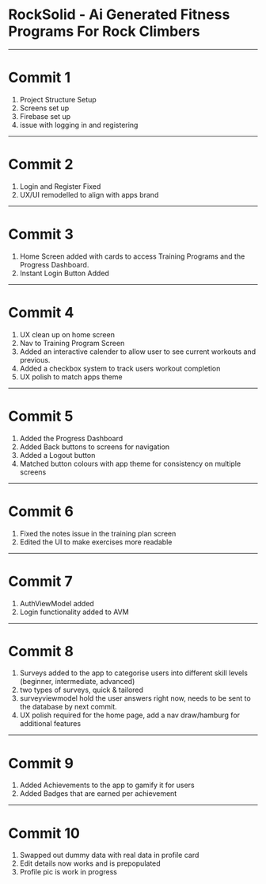 # RockSolid - Ai Generated Fitness Programs For Rock Climbers 

---

# Commit 1
1. Project Structure Setup
2. Screens set up
3. Firebase set up
4. issue with logging in and registering

---

# Commit 2
1. Login and Register Fixed
2. UX/UI remodelled to align with apps brand

---

# Commit 3
1. Home Screen added with cards to access Training Programs and the Progress Dashboard.
2. Instant Login Button Added

---

# Commit 4
1. UX clean up on home screen
2. Nav to Training Program Screen
3. Added an interactive calender to allow user to see current workouts and previous.
4. Added a checkbox system to track users workout completion
5. UX polish to match apps theme

--- 

# Commit 5
1. Added the Progress Dashboard
2. Added Back buttons to screens for navigation
3. Added a Logout button
4. Matched button colours with app theme for consistency on multiple screens

---

# Commit 6
1. Fixed the notes issue in the training plan screen
2. Edited the UI to make exercises more readable

---

# Commit 7
1. AuthViewModel added
2. Login functionality added to AVM

---

# Commit 8
1. Surveys added to the app to categorise users into different skill levels (beginner, intermediate, advanced)
2. two types of surveys, quick & tailored
3. surveyviewmodel hold the user answers right now, needs to be sent to the database by next commit.
4. UX polish required for the home page, add a nav draw/hamburg for additional features

---

# Commit 9
1. Added Achievements to the app to gamify it for users
2. Added Badges that are earned per achievement

---

# Commit 10
1. Swapped out dummy data with real data in profile card
2. Edit details now works and is prepopulated
3. Profile pic is work in progress
